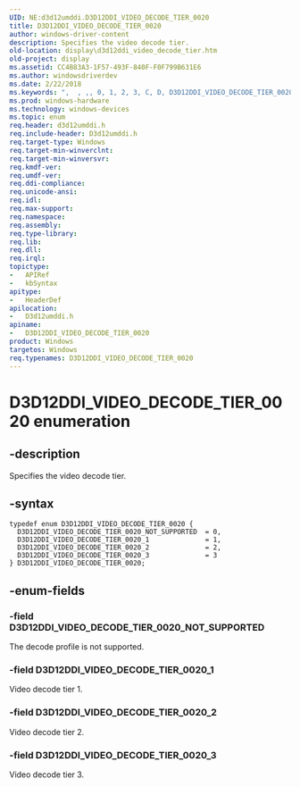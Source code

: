 ```yaml
---
UID: NE:d3d12umddi.D3D12DDI_VIDEO_DECODE_TIER_0020
title: D3D12DDI_VIDEO_DECODE_TIER_0020
author: windows-driver-content
description: Specifies the video decode tier.
old-location: display\d3d12ddi_video_decode_tier.htm
old-project: display
ms.assetid: CC4B83A3-1F57-493F-840F-F0F799B631E6
ms.author: windowsdriverdev
ms.date: 2/22/2018
ms.keywords: ",  , ,, 0, 1, 2, 3, C, D, D3D12DDI_VIDEO_DECODE_TIER_0020, D3D12DDI_VIDEO_DECODE_TIER_0020 enumeration [Display Devices], D3D12DDI_VIDEO_DECODE_TIER_0020_1, D3D12DDI_VIDEO_DECODE_TIER_0020_2, D3D12DDI_VIDEO_DECODE_TIER_0020_3, D3D12DDI_VIDEO_DECODE_TIER_0020_NOT_SUPPORTED, E, I, O, R, T, V, _, d3d12umddi/D3D12DDI_VIDEO_DECODE_TIER_0020, d3d12umddi/D3D12DDI_VIDEO_DECODE_TIER_0020_1, d3d12umddi/D3D12DDI_VIDEO_DECODE_TIER_0020_2, d3d12umddi/D3D12DDI_VIDEO_DECODE_TIER_0020_3, d3d12umddi/D3D12DDI_VIDEO_DECODE_TIER_0020_NOT_SUPPORTED, display.d3d12ddi_video_decode_tier"
ms.prod: windows-hardware
ms.technology: windows-devices
ms.topic: enum
req.header: d3d12umddi.h
req.include-header: D3d12umddi.h
req.target-type: Windows
req.target-min-winverclnt: 
req.target-min-winversvr: 
req.kmdf-ver: 
req.umdf-ver: 
req.ddi-compliance: 
req.unicode-ansi: 
req.idl: 
req.max-support: 
req.namespace: 
req.assembly: 
req.type-library: 
req.lib: 
req.dll: 
req.irql: 
topictype:
-	APIRef
-	kbSyntax
apitype:
-	HeaderDef
apilocation:
-	D3d12umddi.h
apiname:
-	D3D12DDI_VIDEO_DECODE_TIER_0020
product: Windows
targetos: Windows
req.typenames: D3D12DDI_VIDEO_DECODE_TIER_0020
---
```


# D3D12DDI_VIDEO_DECODE_TIER_0020 enumeration


## -description


Specifies the video decode tier.


## -syntax


````
typedef enum D3D12DDI_VIDEO_DECODE_TIER_0020 { 
  D3D12DDI_VIDEO_DECODE_TIER_0020_NOT_SUPPORTED  = 0,
  D3D12DDI_VIDEO_DECODE_TIER_0020_1              = 1,
  D3D12DDI_VIDEO_DECODE_TIER_0020_2              = 2,
  D3D12DDI_VIDEO_DECODE_TIER_0020_3              = 3
} D3D12DDI_VIDEO_DECODE_TIER_0020;
````


## -enum-fields




### -field D3D12DDI_VIDEO_DECODE_TIER_0020_NOT_SUPPORTED

The decode profile is not supported.


### -field D3D12DDI_VIDEO_DECODE_TIER_0020_1

Video decode tier 1. 


### -field D3D12DDI_VIDEO_DECODE_TIER_0020_2

Video decode tier 2. 


### -field D3D12DDI_VIDEO_DECODE_TIER_0020_3

Video decode tier 3.


